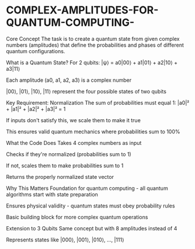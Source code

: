# COMPLEX-AMPLITUDES-FOR-QUANTUM-COMPUTING-
Core Concept
The task is to create a quantum state from given complex numbers (amplitudes) that define the probabilities and phases of different quantum configurations.

What is a Quantum State?
For 2 qubits: |ψ⟩ = a0|00⟩ + a1|01⟩ + a2|10⟩ + a3|11⟩

Each amplitude (a0, a1, a2, a3) is a complex number

|00⟩, |01⟩, |10⟩, |11⟩ represent the four possible states of two qubits

Key Requirement: Normalization
The sum of probabilities must equal 1: |a0|² + |a1|² + |a2|² + |a3|² = 1

If inputs don't satisfy this, we scale them to make it true

This ensures valid quantum mechanics where probabilities sum to 100%

What the Code Does
Takes 4 complex numbers as input

Checks if they're normalized (probabilities sum to 1)

If not, scales them to make probabilities sum to 1

Returns the properly normalized state vector

Why This Matters
Foundation for quantum computing - all quantum algorithms start with state preparation

Ensures physical validity - quantum states must obey probability rules

Basic building block for more complex quantum operations

Extension to 3 Qubits
Same concept but with 8 amplitudes instead of 4

Represents states like |000⟩, |001⟩, |010⟩, ..., |111⟩
